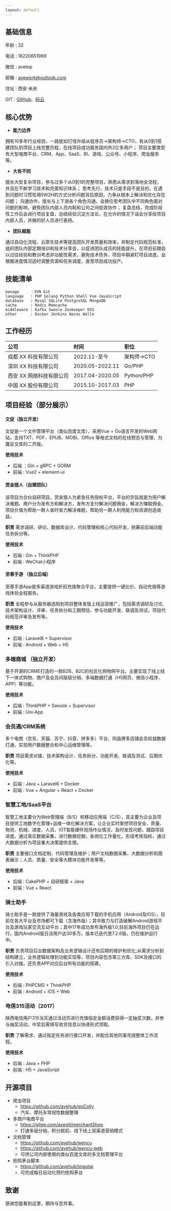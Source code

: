 ```yaml
---
layout: default
---
```


## 基础信息

年龄 : 32

电话 : 18220651989

微信 : avetop

邮箱 : avework@outlook.com

住址 : 西安·未央

GIT : [GitHub](https://github.com/avehub)、[码云](https://gitee.com/avegit)


## 核心优势

* **能力边界**

拥有10多年行业经验，一路犹如打怪升级从程序员->架构师->CTO，有从0到1搭建团队到项目上线完整历程，在线项目成功服务国内外2亿多用户；
项目主要类型有大型电商平台、CRM、App、SaaS、BI、游戏、公众号、小程序、爬虫服务等。

* **大有不同**

擅长大型复杂项目，参与过多个从0到1的完整项目，熟悉从需求到落地全流程，并且在不断学习技术和完善知识体系；
思考先行，技术只是手段不是目的，在遇到问题时习惯性用5W2H的方式分析问题背后原因，力争从根本上解决和优化存在问题；
沟通协作，擅长与上下游各个角色沟通，会换位思考团队中不同角色面对问题的影响，避免团队内部人员内耗和公司之间低效协作；
复盘总结，完成阶段性工作后会进行项目复盘，总结经验沉淀方法论，在允许的情况下话会分享给项目内部人员，并做的好人员进行表扬。

* **团队赋能**

通过自动化流程、云原生技术等提高团队开发质量和效率，并制定代码规范标准，组织团队内部定期培训和技术分享会，以促进团队成员的技能提升。在项目前期会以过往经验和教训考虑非功能性需求，避免技术债务，项目中期紧盯项目进度，会根据进度情况适时调整资源和任务调度，直至项目成功投产。


## 技能清单

```
manage     ：SVN Git
language   : PHP Golang Python Shell Vue JavaScript
database   : Mysql SQLite PostgreSQL MongoDB
cache      : Redis Memcache
middleware : Kafka Swoole Zookeeper OSS
other      : Docker Jenkins Nacos Walle
```

## 工作经历

|          公司         |        时间       |      职位    |
|:----------------------|:------------------|:------------|
| 成都 XX 科技有限公司    | 2022.11-至今      | 架构师->CTO  |
| 深圳 XX 科技有限公司    | 2020.05-2022.11   | Go/PHP      |
| 西安 XX 网络科技有限公司| 2017.04-2020.05   | Python/PHP  |
| 中国 XX 股份有限公司    | 2015.10-2017.03   | PHP         |

## 项目经验（部分展示）

#### 文促（独立开发）
文促是一个文件管理平台（类似百度文库），采用Vue + Go语言开发的Web网站，支持TXT、PDF、EPUB、MOBI、Office 等格式文档的在线预览与管理，为魔豆文库的二开版。

**使用技术**
* 后端 ：Gin + gRPC + GORM
* 前端 : Vue2 + element-ui


#### 赏金猎人（自建团队）
该项目为合伙自研项目，赏金猎人为紧急任务授权平台，平台的宗旨就是为用户解决难题。用户分为发布方和解决方，发布方支付解决问题佣金，解决方赚取佣金。项目价值为帮助一群人省时省力解决难题，帮助另一群人利用能力和资源创造收益。

**职责**
需求调研、研论、数据库设计、代码管理和核心代码开发，统筹前后端功能任务拆分等。

**使用技术**
* 后端  : Gin + ThinkPHP
* 前端  : WeChat小程序


#### 至尊手游 （独立后端）
至尊手游App是多渠道游戏折扣充值聚合平台，主要提供一键比价、自动充值等游戏体验全程服务。

**职责**
全程参与从服务器选购到项目整体发版上线运营推广，包括需求调研及讨论,技术架构设计、评审、任务拆分和工期预估、参与功能开发、联调及测试，项目代码规范评审及发布等。

**使用技术**
* 后端  : Laravel8 + Supervisor
* 前端  : Android + Web + H5


### 多端商城 （独立开发）
基于开源的CRME打造的一款B2B、B2C的社区化购物网平台。主要实现了线上线下一体式购物、商户及会员间层级分销、多端数据打通（H5网页、微信小程序、APP）等功能。

**使用技术**
* 后端  : ThinkPHP + Swoole + Supervisor
* 前端  : Uni-App


### 会员通/CRM系统
多个电商（京东、天猫、苏宁、抖音、拼多多）平台、同品牌多店铺会员权益数据打通，实现用户数据整合和中心运维管理等。

**职责**
项目需求对接、技术架构设计、任务拆分、功能开发、联调及测试、后期优化等。

**使用技术**
* 后端  : Java + Laravel6 + Docker
* 前端  : Vue + Angular + React + Docker


### 智慧工地/SaaS平台
智慧工地主要分为Web管理端（B/S）和移动应用端（C/S），其主要为企业及项目提供工地数字化管理+运维一体化解决方案，让企业实时掌控项目安全、质量、物资、机械、进度、人员、IOT智能硬件现场作业情况，及时发现问题，跟踪项目进度。通过真实数据采集，进行数据挖掘，各岗位工作量化，形成考核指标，通过大数据分析为项目重大决策提供支撑。

**职责**
主要接口文档定制、代码管理及维护；用户文档数据采集、大数据分析和图表展示；人员、质量、安全等大模块功能开发等等。

**使用技术**
* 后端 : CakePHP + 自研框架 + Java
* 前端 : Vue + React


### 骑士助手
骑士助手是一款提供了海量游戏及各类应用下载的手机应用（Android及IOS），目前在各大平台及市场都可下载（含海外版）；其中致力与打造破解Android游戏平台及游戏玩家交流互动平台；其中17年成功发布海外版1.0;目前海外项目仍在运行，国内Android版日活用户达30多万，版本已迭代至7.2.6版，仍在维护运行中。

**职责**
负责项目后台数据架构及业务逻辑设计还有后期的维护和优化;从需求分析到结构建立，业务逻辑处理到功能实现等，项目内容包含第三方库、SDK及接口的引入对接。还负责APP对应后台所有功能的搭建。

**使用技术**
* 后端 : PHPCMS + ThinkPHP
* 前端 : Android + IOS + Web


### 电信315活动（2017）
陕西电信用户315当天通过活动页进行充值指定金额话费获得一定抽奖次数，并参与抽奖活动，中奖后需填写收货信息以快递形式领取。

**职责**
了解需求、通过指定任务进行接口开发，并配合其他同事完成整体工作流程。

**使用技术**
* 后端 : Java + PHP
* 前端 : H5 + JavaScript


## 开源项目

- 爬虫项目
    - https://github.com/avehub/goColly
    - 汽车、摩托车常规性数据整理
- 多商户电商平台
    - https://gitee.com/avegit/merchantShop
    - 打通多级分销、积分抵扣、线下线上双渠道营销模式
- 文档管理
    - https://github.com/avehub/wencu
    - https://github.com/avehub/wencu-web
    - 可供公司内部使用的类似百度文库的多文档管理平台
- 抢购茅台脚本
    - https://github.com/avehub/imaotai
    - 可完成每日自动化预约抢购茅台

## 致谢

感谢您能看到这里，期待与您共事。
